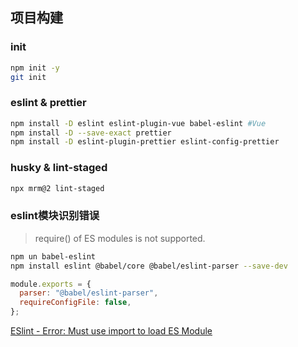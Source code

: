 
## 项目构建
### init
```sh
npm init -y
git init
```

### eslint & prettier

```sh
npm install -D eslint eslint-plugin-vue babel-eslint #Vue
npm install -D --save-exact prettier
npm install -D eslint-plugin-prettier eslint-config-prettier
```

### husky & lint-staged
```sh
npx mrm@2 lint-staged
```

### eslint模块识别错误

> require() of ES modules is not supported.

```sh
npm un babel-eslint
npm install eslint @babel/core @babel/eslint-parser --save-dev
```
```js
module.exports = {
  parser: "@babel/eslint-parser",
  requireConfigFile: false,
};
```

[ESlint - Error: Must use import to load ES Module](https://stackoverflow.com/questions/69554485/eslint-error-must-use-import-to-load-es-module)

